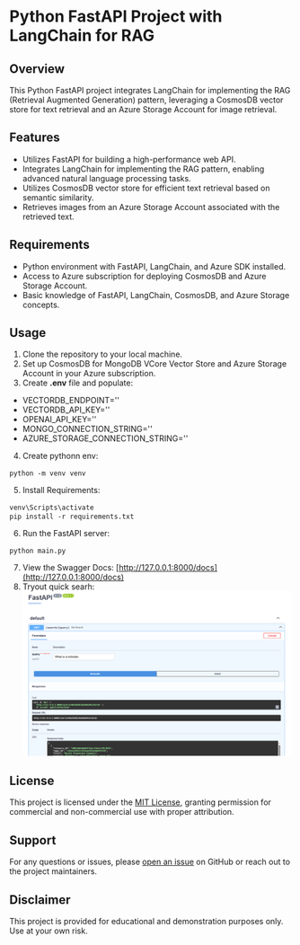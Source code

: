 # Python FastAPI Project with LangChain for RAG

## Overview
This Python FastAPI project integrates LangChain for implementing the RAG (Retrieval Augmented Generation) pattern, leveraging a CosmosDB vector store for text retrieval and an Azure Storage Account for image retrieval.

## Features
- Utilizes FastAPI for building a high-performance web API.
- Integrates LangChain for implementing the RAG pattern, enabling advanced natural language processing tasks.
- Utilizes CosmosDB vector store for efficient text retrieval based on semantic similarity.
- Retrieves images from an Azure Storage Account associated with the retrieved text.

## Requirements
- Python environment with FastAPI, LangChain, and Azure SDK installed.
- Access to Azure subscription for deploying CosmosDB and Azure Storage Account.
- Basic knowledge of FastAPI, LangChain, CosmosDB, and Azure Storage concepts.

## Usage
1. Clone the repository to your local machine.
2. Set up CosmosDB for MongoDB VCore Vector Store and Azure Storage Account in your Azure subscription.
3. Create **.env** file and populate:
- VECTORDB_ENDPOINT=''
- VECTORDB_API_KEY=''
- OPENAI_API_KEY=''
- MONGO_CONNECTION_STRING=''
- AZURE_STORAGE_CONNECTION_STRING=''
4. Create pythonn env: 
```
python -m venv venv
```
5. Install Requirements:
```
venv\Scripts\activate
pip install -r requirements.txt
```
6. Run the FastAPI server:
```
python main.py
```
7. View the Swagger Docs: [http://127.0.0.1:8000/docs](http://127.0.0.1:8000/docs)
8. Tryout quick searh:
![search](../images/fastapi_search_example1.PNG)


## License
This project is licensed under the [MIT License](../MIT.md), granting permission for commercial and non-commercial use with proper attribution.

## Support
For any questions or issues, please [open an issue](https://github.com/Jscholtes128/Demo_LangChain_Vector_Search/issues) on GitHub or reach out to the project maintainers.

## Disclaimer
This project is provided for educational and demonstration purposes only. Use at your own risk.
